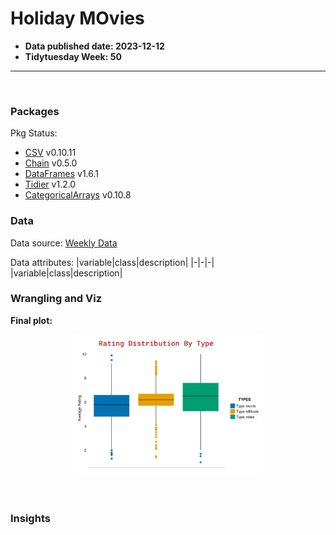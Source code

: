 # Holiday MOvies
- **Data published date: 2023-12-12**
- **Tidytuesday Week: 50**
***
<br>

### Packages
Pkg Status:
 - <a href="https://csv.juliadata.org/stable/">CSV</a> v0.10.11
 - <a href="https://github.com/jkrumbiegel/Chain.jl">Chain</a> v0.5.0
 - <a href="https://dataframes.juliadata.org/stable/">DataFrames</a> v1.6.1
 - <a href="https://github.com/TidierOrg">Tidier</a> v1.2.0
 - <a href="https://categoricalarrays.juliadata.org/stable/">CategoricalArrays</a> v0.10.8

### Data
Data source: <a href="">Weekly Data </a>

Data attributes:
|variable|class|description|
|-|-|-|
|variable|class|description|

### Wrangling and Viz

<b>Final plot:</b> <br>

<p align="center">
  <img src="finalplot.png" width="60%">
</p>

<br>


### Insights